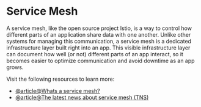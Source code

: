 # Service Mesh

A service mesh, like the open source project Istio, is a way to control how different parts of an application share data with one another. Unlike other systems for managing this communication, a service mesh is a dedicated infrastructure layer built right into an app. This visible infrastructure layer can document how well (or not) different parts of an app interact, so it becomes easier to optimize communication and avoid downtime as an app grows.

Visit the following resources to learn more:

- [@article@Whats a service mesh?](https://www.redhat.com/en/topics/microservices/what-is-a-service-mesh)
- [@article@The latest news about service mesh (TNS)](https://thenewstack.io/category/service-mesh/)
